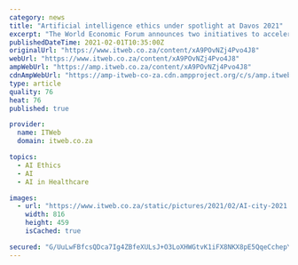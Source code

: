 ```yaml
---
category: news
title: "Artificial intelligence ethics under spotlight at Davos 2021"
excerpt: "The World Economic Forum announces two initiatives to accelerate the adoption of technology across the globe, at the annual Davos meeting."
publishedDateTime: 2021-02-01T10:35:00Z
originalUrl: "https://www.itweb.co.za/content/xA9POvNZj4Pvo4J8"
webUrl: "https://www.itweb.co.za/content/xA9POvNZj4Pvo4J8"
ampWebUrl: "https://amp.itweb.co.za/content/xA9POvNZj4Pvo4J8"
cdnAmpWebUrl: "https://amp-itweb-co-za.cdn.ampproject.org/c/s/amp.itweb.co.za/content/xA9POvNZj4Pvo4J8"
type: article
quality: 76
heat: 76
published: true

provider:
  name: ITWeb
  domain: itweb.co.za

topics:
  - AI Ethics
  - AI
  - AI in Healthcare

images:
  - url: "https://www.itweb.co.za/static/pictures/2021/02/AI-city-2021.jpg"
    width: 816
    height: 459
    isCached: true

secured: "G/UuLwFBfcsQDca7Ig4ZBfeXULsJ+O3LoXHWGtvK1iFX8NKX8pE5QqeCchepYnQGbtLDeF7HKWMebXIEZh7wSPtUmjhUYT9t5+25UVkya8x7MQbjnKMezpn0rcfBjZjCOOs8iV64Z3lAT0KPHYiytGzDFm4HnOX/G9Fr9vtLKT2rQzTnr8WgVVw4r+BLs4+wSayCGNCyK0RvTAo90zbyH40I5d/+v5F7GlZEhQGo1nQ1+LC/PkZPSht3CrS2IUX/t1QZGEUU/ROJwU4Oc2GjzS1R6J95zcOlRNwh+9Wy1wkT6kn7AP2Rj2iNpLPJeelWtYCbALKNeVjLT7nFi032s8kQHX2uc81DhegyLA2pvRc=;HPi5/H5T1GZJpMCk/+dg7g=="
---
```



